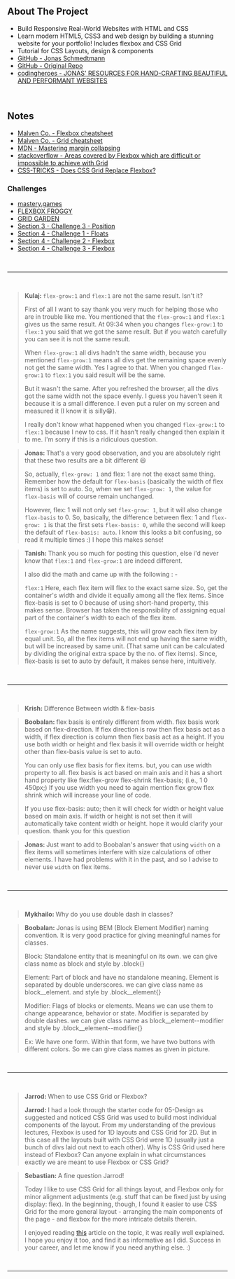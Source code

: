 ## About The Project

- Build Responsive Real-World Websites with HTML and CSS
- Learn modern HTML5, CSS3 and web design by building a stunning website for your portfolio! Includes flexbox and CSS Grid
- Tutorial for CSS Layouts, design & components
- [GitHub - Jonas Schmedtmann](https://github.com/jonasschmedtmann)
- [GitHub - Original Repo](https://github.com/jonasschmedtmann/html-css-course)
- [codingheroes - JONAS' RESOURCES FOR HAND-CRAFTING BEAUTIFUL AND PERFORMANT WEBSITES](https://codingheroes.io/resources/)

&nbsp;

## Notes

- [Malven Co. - Flexbox cheatsheet](https://flexbox.malven.co/)
- [Malven Co. - Grid cheatsheet](https://grid.malven.co/)
- [MDN - Mastering margin collapsing](https://developer.mozilla.org/en-US/docs/Web/CSS/CSS_Box_Model/Mastering_margin_collapsing)
- [stackoverflow - Areas covered by Flexbox which are difficult or impossible to achieve with Grid](https://stackoverflow.com/questions/55064488/areas-covered-by-flexbox-which-are-difficult-or-impossible-to-achieve-with-grid)
- [CSS-TRICKS - Does CSS Grid Replace Flexbox?](https://css-tricks.com/css-grid-replace-flexbox/)

### Challenges

- [mastery.games](https://mastery.games/)
- [FLEXBOX FROGGY](https://flexboxfroggy.com/)
- [GRID GARDEN](https://cssgridgarden.com/)
- [Section 3 - Challenge 3 - Position](https://codepen.io/jonasschmedtmann/pen/dyNwwGP/7a64f0845fd4f6439b63203371edbcb1)
- [Section 4 - Challenge 1 - Floats](https://codepen.io/jonasschmedtmann/pen/eYgbXrV/1a12771af64312342aa5a5f45bd2347c)
- [Section 4 - Challenge 2 - Flexbox](https://codepen.io/jonasschmedtmann/pen/MWJZZQL/c8e97f50f726b8e57ff58068647cde00)
- [Section 4 - Challenge 3 - Flexbox](https://codepen.io/jonasschmedtmann/pen/wvgREqP/ddc3ec3843c753ee03e9525df6c4a1f1)

&nbsp;

---

&nbsp;

> <b>Kulaj: </b><code>flex-grow:1</code> and <code>flex:1</code> are not the same result. Isn't it?
>
> First of all I want to say thank you very much for helping those who are in trouble like me. You mentioned that the <code>flex-grow:1</code> and <code>flex:1</code> gives us the same result. At 09:34 when you changes <code>flex-grow:1</code> to <code>flex:1</code> you said that we got the same result. But if you watch carefully you can see it is not the same result.
>
> When <code>flex-grow:1</code> all divs hadn't the same width, because you mentioned <code>flex-grow:1</code> means all divs get the remaining space evenly not get the same width. Yes I agree to that. When you changed <code>flex-grow:1</code> to <code>flex:1</code> you said result will be the same.
>
> But it wasn't the same. After you refreshed the browser, all the divs got the same width not the space evenly. I guess you haven't seen it because it is a small difference. I even put a ruler on my screen and measured it (I know it is silly😁).
>
> I really don't know what happened when you changed <code>flex-grow:1</code> to <code>flex:1</code> because I new to css. If it hasn't really changed then explain it to me. I'm sorry if this is a ridiculous question.

> <b>Jonas: </b>That's a very good observation, and you are absolutely right that these two results are a bit different 😃
>
> So, actually, <code>flex-grow: 1</code> and flex: 1 are not the exact same thing. Remember how the default for <code>flex-basis</code> (basically the width of flex items) is set to auto. So, when we set <code>flex-grow: 1</code>, the value for <code>flex-basis</code> will of course remain unchanged.
>
> However, flex: 1 will not only set <code>flex-grow: 1</code>, but it will also change <code>flex-basis</code> to 0. So, basically, the difference between flex: 1 and <code>flex-grow: 1</code> is that the first sets <code>flex-basis: 0</code>, while the second will keep the default of <code>flex-basis: auto</code>. I know this looks a bit confusing, so read it multiple times :) I hope this makes sense!

> <b>Tanish: </b>Thank you so much for posting this question, else i'd never know that <code>flex:1</code> and <code>flex-grow:1</code> are indeed different.
>
> I also did the math and came up with the following : -
>
> <code>flex:1</code> Here, each flex item will flex to the exact same size. So, get the container's width and divide it equally among all the flex items. Since flex-basis is set to 0 because of using short-hand property, this makes sense. Browser has taken the responsibility of assigning equal part of the container's width to each of the flex item.
>
> <code>flex-grow:1</code> As the name suggests, this will grow each flex item by equal unit. So, all the flex items will not end up having the same width, but will be increased by same unit. (That same unit can be calculated by dividing the original extra space by the no. of flex items). Since, flex-basis is set to auto by default, it makes sense here, intuitively.

&nbsp;

---

&nbsp;

> <b>Krish: </b>Difference Between width & flex-basis

> <b>Boobalan: </b>flex basis is entirely different from width. flex basis work based on flex-direction. If flex direction is row then flex basis act as a width, if flex direction is column then flex basis act as a height. If you use both width or height and flex basis it will override width or height other than flex-basis value is set to auto.
>
> You can only use flex basis for flex items. but, you can use width property to all. flex basis is act based on main axis and it has a short hand property like flex:flex-grow flex-shrink flex-basis; (i.e., 1 0 450px;) If you use width you need to again mention flex grow flex shrink which will increase your line of code.
>
> If you use flex-basis: auto; then it will check for width or height value based on main axis. If width or height is not set then it will automatically take content width or height. hope it would clarify your question. thank you for this question

> <b>Jonas: </b>Just want to add to Boobalan's answer that using <code>width</code> on a flex items will sometimes interfere with size calculations of other elements. I have had problems with it in the past, and so I advise to never use <code>width</code> on flex items.

&nbsp;

---

&nbsp;

> <b>Mykhailo: </b>Why do you use double dash in classes?

> <b>Boobalan: </b>Jonas is using BEM (Block Element Modifier) naming convention. It is very good practice for giving meaningful names for classes.
>
> Block: Standalone entity that is meaningful on its own. we can give class name as block and style by .block{}
>
> Element: Part of block and have no standalone meaning. Element is separated by double underscores. we can give class name as block\_\_element. and style by .block\_\_element{}
>
> Modifier: Flags of blocks or elements. Means we can use them to change appearance, behavior or state. Modifier is separated by double dashes. we can give class name as block\_\_element--modifier and style by .block\_\_element--modifier{}
>
> Ex: We have one form. Within that form, we have two buttons with different colors. So we can give class names as given in picture.

&nbsp;

---

&nbsp;

> <b>Jarrod: </b>When to use CSS Grid or Flexbox?
>
> <b>Jarrod: </b>I had a look through the starter code for 05-Design as suggested and noticed CSS Grid was used to build most individual components of the layout. From my understanding of the previous lectures, Flexbox is used for 1D layouts and CSS Grid for 2D. But in this case all the layouts built with CSS Grid were 1D (usually just a bunch of divs laid out next to each other). Why is CSS Grid used here instead of Flexbox? Can anyone explain in what circumstances exactly we are meant to use Flexbox or CSS Grid?

> <b>Sebastian: </b>A fine question Jarrod!
>
> Today I like to use CSS Grid for all things layout, and Flexbox only for minor alignment adjustments (e.g. stuff that can be fixed just by using display: flex). In the beginning, though, I found it easier to use CSS Grid for the more general layout - arranging the main components of the page - and flexbox for the more intricate details therein.
>
> I enjoyed reading [this](https://blog.logrocket.com/flexbox-vs-css-grid/) article on the topic, it was really well explained. I hope you enjoy it too, and find it as informative as I did. Success in your career, and let me know if you need anything else. :)

&nbsp;

---

&nbsp;
